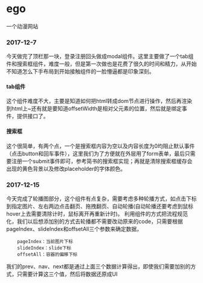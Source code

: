 # ego
一个动漫网站

### 2017-12-7
今天做完了顶栏那一块，登录注册回头做成modal组件。这里主要做了一个tab组件和搜索框组件，难度一般，但是第一次做也是花费了很久的时间和精力，从开始不知道怎么下手布局到开始接触组件的一脸懵逼都是印象深刻。
#### tab组件
这个组件难度不大，主要是知道如何把html转成dom节点进行操作，然后再渲染到html上~还有就是要知道offsetWidth是相对父元素的位置，然后就是绑定事件，提供接口了。

#### 搜索框
这个很简单，有两个点，一个是搜索框内容为空以及内容长度为0均阻止默认事件（点击button和回车事件），这里我们为了方便就在外层用了form表单，最后只需要注册一个submit事件即可，参考简书的搜索框实现；再就是清除搜索框缓存会出现的黄色背景以及修改placeholder的字体颜色。


### 2017-12-15
今天完成了轮播图部分，这个组件有点复杂，需要考虑多种轮播方式，如点击下标到指定图片、左右两边点击翻页、拖拽翻页、自动轮播(自动轮播还要考虑到鼠标hover上去需要清除计时，鼠标离开再重新计时)。
利用组件的方式把流程规范化，我们以后想添加别的方式去轮播都不需要改动原来的code，只需要根据pageIndex、slideIndex和offsetAll三个参数来确定数据，

```
    pageIndex：当前图片下标
    slideIndex：slide下标
    offsetAll：容器的偏移下标
```
我们的prev、nav、next都是通过上面三个数据计算得出，即使我们需要加别的方式，只需要计算这三个值，然后将数据还原成UI
